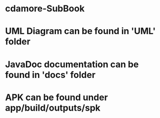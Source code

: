 # cdamore-SubBook

# UML Diagram can be found in 'UML' folder

# JavaDoc documentation can be found in 'docs' folder

# APK can be found under app/build/outputs/spk
